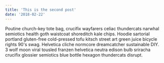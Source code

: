 ```yaml
---
title: 'This is the second post'
date: '2018-02-22'
---
```


Poutine church-key tote bag, crucifix wayfarers celiac thundercats narwhal semiotics health goth waistcoat shoreditch kale chips. Hoodie sartorial portland gluten-free cold-pressed tofu kitsch street art green juice bicycle rights 90's swag. Helvetica cliche normcore dreamcatcher sustainable DIY. 3 wolf moon viral tousled franzen helvetica neutra edison bulb sriracha crucifix glossier semiotics blue bottle hexagon thundercats disrupt.
